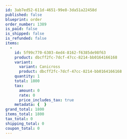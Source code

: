 ```yaml
---
id: 3ab7ed52-611d-4651-99e8-3da51a22458d
published: false
blueprint: order
order_number: 1389
is_paid: false
is_shipped: false
is_refunded: false
items:
  -
    id: 5f99c770-6303-4ed4-8162-f6385de98f63
    product: dbcff2fc-7dcf-47cc-8214-bb0164166168
    variant:
      variant: Canicross
      product: dbcff2fc-7dcf-47cc-8214-bb0164166168
    quantity: 1
    total: 1800
    tax:
      amount: 0
      rate: 0
      price_includes_tax: true
    metadata: {  }
grand_total: 1800
items_total: 1800
tax_total: 0
shipping_total: 0
coupon_total: 0
---
```


